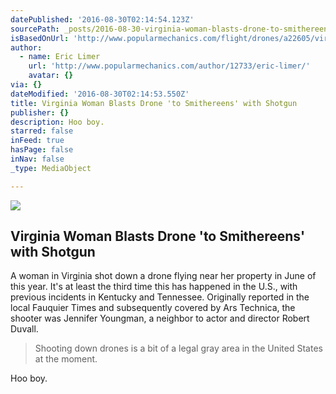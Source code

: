 ```yaml
---
datePublished: '2016-08-30T02:14:54.123Z'
sourcePath: _posts/2016-08-30-virginia-woman-blasts-drone-to-smithereens-with-shotgun.md
isBasedOnUrl: 'http://www.popularmechanics.com/flight/drones/a22605/virginia-drone-shooting/'
author:
  - name: Eric Limer
    url: 'http://www.popularmechanics.com/author/12733/eric-limer/'
    avatar: {}
via: {}
dateModified: '2016-08-30T02:14:53.550Z'
title: Virginia Woman Blasts Drone 'to Smithereens' with Shotgun
publisher: {}
description: Hoo boy.
starred: false
inFeed: true
hasPage: false
inNav: false
_type: MediaObject

---
```

<article style=""><img src="https://imgflo.herokuapp.com/graph/2b2431f8e7ba7b0/d4bf59ab561557f2471932cba1330a0b/noop.jpg?input=http%3A%2F%2Fpop.h-cdn.co%2Fassets%2F16%2F34%2F1600x800%2Flandscape-1472404599-drone-792995-1920.jpg" /><h1>Virginia Woman Blasts Drone 'to Smithereens' with Shotgun</h1><p>A woman in Virginia shot down a drone flying near her property in June of this year. It's at least the third time this has happened in the U.S., with previous incidents in Kentucky and Tennessee. Originally reported in the local Fauquier Times and subsequently covered by Ars Technica, the shooter was Jennifer Youngman, a neighbor to actor and director Robert Duvall.</p></article>

> Shooting down drones is a bit of a legal gray area in the United States at the moment.

Hoo boy.